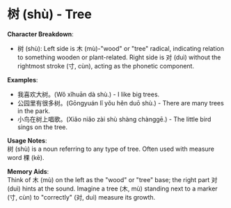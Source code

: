 # **树 (shù) - Tree**

**Character Breakdown**:  
- 树 (shù): Left side is 木 (mù)-"wood" or "tree" radical, indicating relation to something wooden or plant-related. Right side is 对 (duì) without the rightmost stroke (寸, cùn), acting as the phonetic component.

**Examples**:  
- 我喜欢大树。(Wǒ xǐhuān dà shù.) - I like big trees.  
- 公园里有很多树。(Gōngyuán lǐ yǒu hěn duō shù.) - There are many trees in the park.  
- 小鸟在树上唱歌。(Xiǎo niǎo zài shù shàng chànggē.) - The little bird sings on the tree.

**Usage Notes**:  
树 (shù) is a noun referring to any type of tree. Often used with measure word 棵 (kē).

**Memory Aids**:  
Think of 木 (mù) on the left as the "wood" or "tree" base; the right part 对 (duì) hints at the sound. Imagine a tree (木, mù) standing next to a marker (寸, cùn) to "correctly" (对, duì) measure its growth.